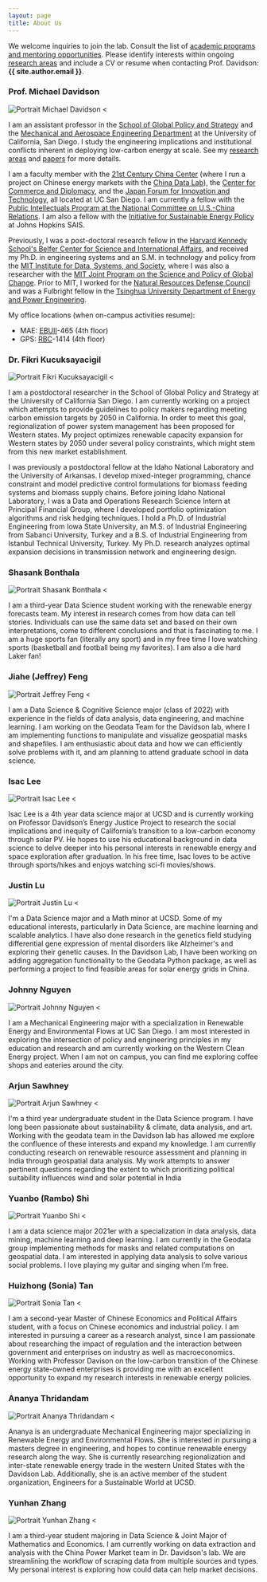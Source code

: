 ```yaml
---
layout: page
title: About Us
---
```


We welcome inquiries to join the lab. Consult the list of [academic programs and mentoring opportunities](/mentoring/). Please identify interests within ongoing [research areas](/research/) and include a CV or resume when contacting Prof. Davidson: **{{ site.author.email }}**.

### Prof. Michael Davidson
![Portrait Michael Davidson <](https://drive.google.com/uc?export=view&id=1Sd919W4hk0rYeZrfNE_o6Tvk1W4g6-3e)

I am an assistant professor in the [School of Global Policy and Strategy](http://gps.ucsd.edu/) and the [Mechanical and Aerospace Engineering Department](http://maeweb.ucsd.edu/) at the University of California, San Diego. I study the engineering implications and institutional conflicts inherent in deploying low-carbon energy at scale. See my [research areas](/research/) and [papers](/papers/) for more details.

I am a faculty member with the [21st Century China Center][21ccc] (where I run a project on Chinese energy markets with the [China Data Lab](cdl)), the [Center for Commerce and Diplomacy][ccd], and the [Japan Forum for Innovation and Technology][jfit], all located at UC San Diego. I am currently a fellow with the [Public Intellectuals Program at the National Committee on U.S.-China Relations](https://www.ncuscr.org/program/public-intellectuals-program). I am also a fellow with the [Initiative for Sustainable Energy Policy](http://sais-isep.org/) at Johns Hopkins SAIS.

Previously, I was a post-doctoral research fellow in the [Harvard Kennedy School's Belfer Center for Science and International Affairs][belfer], and received my Ph.D. in engineering systems and an S.M. in technology and policy from the [MIT Institute for Data, Systems, and Society](https://idss.mit.edu/), where I was also a researcher with the [MIT Joint Program on the Science and Policy of Global Change](http://globalchange.mit.edu). Prior to MIT, I worked for the [Natural Resources Defense Council](https://www.nrdc.org/) and was a Fulbright fellow in the [Tsinghua University Department of Energy and Power Engineering](http://www.te.tsinghua.edu.cn/publish/teen/index.html).

My office locations (when on-campus activities resume):
- MAE: [EBUII][ebuii]-465 (4th floor)
- GPS: [RBC][rbc]-1414 (4th floor)


### Dr. Fikri Kucuksayacigil
![Portrait Fikri Kucuksayacigil <](https://drive.google.com/uc?export=view&id=1HjpU9VFBOYrwoqxfnLH1lOAcDgbY4fhF)

I am a postdoctoral researcher in the School of Global Policy and Strategy at the University of California San Diego. I am currently working on a project which attempts to provide guidelines to policy makers regarding meeting carbon emission targets by 2050 in California. In order to meet this goal, regionalization of power system management has been proposed for Western states. My project optimizes renewable capacity expansion for Western states by 2050 under several policy constraints, which might stem from this new market establishment.

I was previously a postdoctoral fellow at the Idaho National Laboratory and the University of Arkansas. I develop mixed-integer programming, chance constraint and model predictive control formulations for biomass feeding systems and biomass supply chains. Before joining Idaho National Laboratory, I was a Data and Operations Research Science Intern at Principal Financial Group, where I developed portfolio optimization algorithms and risk hedging techniques. I hold a Ph.D. of Industrial Engineering from Iowa State University, an M.S. of Industrial Engineering from Sabanci University, Turkey and a B.S. of Industrial Engineering from Istanbul Technical University, Turkey. My Ph.D. research analyzes optimal expansion decisions in transmission network and engineering design.

### Shasank Bonthala
![Portrait Shasank Bonthala <](https://drive.google.com/uc?export=view&id=1kWC8RGiCgMZrMgEwCoHV_y9YIq3pb1YH)

I am a third-year Data Science student working with the renewable energy forecasts team. My interest in research comes from how data can tell stories. Individuals can use the same data set and based on their own interpretations, come to different conclusions and that is fascinating to me. I am a huge sports fan (literally any sport) and in my free time I love watching sports (basketball and football being my favorites). I am also a die hard Laker fan!

### Jiahe (Jeffrey) Feng
![Portrait Jeffrey Feng <](https://drive.google.com/uc?export=view&id=1TgRGwez2JY63LppK57UHIyVAbrEaa-rx)

I am a Data Science & Cognitive Science major (class of 2022) with experience in the fields of data analysis, data engineering, and machine learning. I am working on the Geodata Team for the Davidson lab, where I am implementing functions to manipulate and visualize geospatial masks and shapefiles. I am enthusiastic about data and how we can efficiently solve problems with it, and am planning to attend graduate school in data science.

### Isac Lee
![Portrait Isac Lee <](https://drive.google.com/uc?export=view&id=11LWIAfRBOqUUJpXvLxuCEunGfZJl55x1)

Isac Lee is a 4th year data science major at UCSD and is currently working on Professor Davidson’s Energy Justice Project to research the social implications and inequity of California’s transition to a low-carbon economy through solar PV. He hopes to use his educational background in data science to delve deeper into his personal interests in renewable energy and space exploration after graduation. In his free time, Isac loves to be active through sports/hikes and enjoys watching sci-fi movies/shows.

### Justin Lu
![Portrait Justin Lu <](https://drive.google.com/uc?export=view&id=1JehMs-UjpgBRtaGuSsDqNimmKktmyqzh)

I'm a Data Science major and a Math minor at UCSD. Some of my educational interests, particularly in Data Science, are machine learning and scalable analytics. I have also done research in the genetics field studying differential gene expression of mental disorders like Alzheimer's and exploring their genetic causes. In the Davidson Lab, I have been working on adding aggregation functionality to the Geodata Python package, as well as performing a project to find feasible areas for solar energy grids in China.

### Johnny Nguyen
![Portrait Johnny Nguyen <](https://drive.google.com/uc?export=view&id=1lEcagxXGSk45xqxK5Nmr96tMgyL3p6bL)

I am a Mechanical Engineering major with a specialization in Renewable Energy and Environmental Flows at UC San Diego. I am most interested in exploring the intersection of policy and engineering principles in my education and research and am currently working on the Western Clean Energy project. When I am not on campus, you can find me exploring coffee shops and eateries around the city.

### Arjun Sawhney
![Portrait Arjun Sawhney <](https://drive.google.com/uc?export=view&id=1o0HT6own_W8ZE2iWbl87fUZa5BOcRas0)

I'm a third year undergraduate student in the Data Science program. I have long been passionate about sustainability & climate, data analysis, and art. Working with the geodata team in the Davidson lab has allowed me explore the confluence of these interests and expand my knowledge. I am currently conducting research on renewable resource assessment and planning in India through geospatial data analysis. My work attempts to answer pertinent questions regarding the extent to which prioritizing political suitability influences wind and solar potential in India

### Yuanbo (Rambo) Shi
![Portrait Yuanbo Shi <](https://drive.google.com/uc?export=view&id=1XGYoCUCFDxF5o3r1JyLtJeQAqLhLC_MS)

I am a data science major 2021er with a specialization in data analysis, data mining, machine learning and deep learning. I am currently in the Geodata group implementing methods for masks and related computations on geospatial data. I am interested in applying data analysis to solve various social problems. I love playing my guitar and singing when I’m free.

### Huizhong (Sonia) Tan
![Portrait Sonia Tan <](https://drive.google.com/uc?export=view&id=1tBh2XIs1sofQ_soBoeXI4HPo9e6e_Kjk)

I am a second-year Master of Chinese Economics and Political Affairs student, with a focus on Chinese economics and industrial policy. I am interested in pursuing a career as a research analyst, since I am passionate about researching the impact of regulation and the interaction between government and enterprises on industry as well as macroeconomics. Working with Professor Davison on the low-carbon transition of the Chinese energy state-owned enterprises is providing me with an excellent opportunity to expand my research interests in renewable energy policies.

### Ananya Thridandam
![Portrait Ananya Thridandam <](https://drive.google.com/uc?export=view&id=1fnqifH7PopcoqhTrxqS8QKoZ02mSS5Cy)

Ananya is an undergraduate Mechanical Engineering major specializing in Renewable Energy and Environmental Flows.  She is interested in pursuing a masters degree in engineering, and hopes to continue renewable energy research along the way.  She is currently researching regionalization and inter-state renewable energy trade in the western United States with the Davidson Lab.  Additionally, she is an active member of the student organization, Engineers for a Sustainable World at UCSD.

### Yunhan Zhang
![Portrait Yunhan Zhang <](https://drive.google.com/uc?export=view&id=1PU2JUNWAmT3IKIyTt_L4h3LQ6Nzlc7jN)

I am a third-year student majoring in Data Science & Joint Major of Mathematics and Economics. I am currently working on data extraction and analysis with the China Power Market team in Dr. Davidson's lab. We are streamlining the workflow of scraping data from multiple sources and types. My personal interest is exploring how could data can help market decisions.



[21ccc]: http://china.ucsd.edu/
[cdl]: http://chinadatalab.ucsd.edu/projects/
[ccd]: http://ccd.ucsd.edu/
[belfer]: https://www.belfercenter.org/
[enrp]: https://www.belfercenter.org/program/environment-and-natural-resources
[rbc]: https://maps.ucsd.edu/map/?id=1005#!m/237146
[ebuii]: https://maps.ucsd.edu/map/?id=1005#!m/246302
[jfit]: https://jfit.ucsd.edu/
